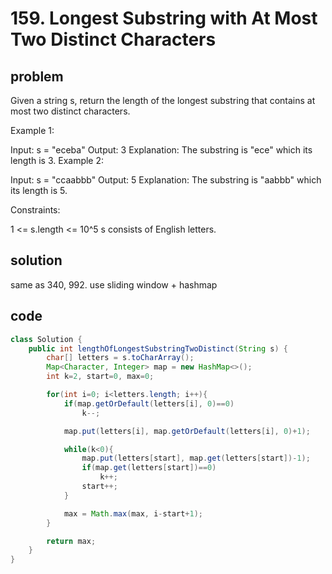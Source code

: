 # 159. Longest Substring with At Most Two Distinct Characters

## problem

Given a string s, return the length of the longest substring that contains at most two distinct characters.

Example 1:

Input: s = "eceba"
Output: 3
Explanation: The substring is "ece" which its length is 3.
Example 2:

Input: s = "ccaabbb"
Output: 5
Explanation: The substring is "aabbb" which its length is 5.

Constraints:

1 <= s.length <= 10^5
s consists of English letters.

## solution

same as 340, 992. use sliding window + hashmap

## code

```java
class Solution {
    public int lengthOfLongestSubstringTwoDistinct(String s) {
        char[] letters = s.toCharArray();
        Map<Character, Integer> map = new HashMap<>();
        int k=2, start=0, max=0;

        for(int i=0; i<letters.length; i++){
            if(map.getOrDefault(letters[i], 0)==0)
                k--;

            map.put(letters[i], map.getOrDefault(letters[i], 0)+1);

            while(k<0){
                map.put(letters[start], map.get(letters[start])-1);
                if(map.get(letters[start])==0)
                    k++;
                start++;
            }

            max = Math.max(max, i-start+1);
        }

        return max;
    }
}
```
